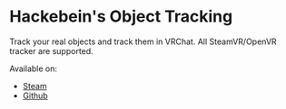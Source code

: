 # Hackebein's Object Tracking
Track your real objects and track them in VRChat. All SteamVR/OpenVR tracker are supported.

Available on:
* [Steam](https://store.steampowered.com/app/3140770)
* [Github](https://github.com/Hackebein/Object-Tracking-App/releases)
